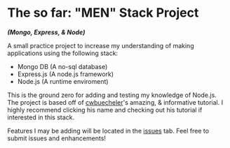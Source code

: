 # The so far: "MEN" Stack Project
***(Mongo, Express, & Node)***

A small practice project to increase my understanding of making applications using the following stack:
  - Mongo DB (A no-sql database)
  - Express.js (A node.js framework)
  - Node.js (A runtime enviroment)
 
This is the ground zero for adding and testing my knowledge of Node.js. The project is based off of [cwbuecheler]'s amazing, & informative tutorial. I highly recommend clicking his name and checking out his tutorial if interested in this stack.

Features I may be adding will be located in the [issues] tab. Feel free to submit issues and enhancements!

   [cwbuecheler]: <http://cwbuecheler.com/web/tutorials/2013/node-express-mongo/>
   [issues]: <https://github.com/cmhedrick/nodeproject1/issues>